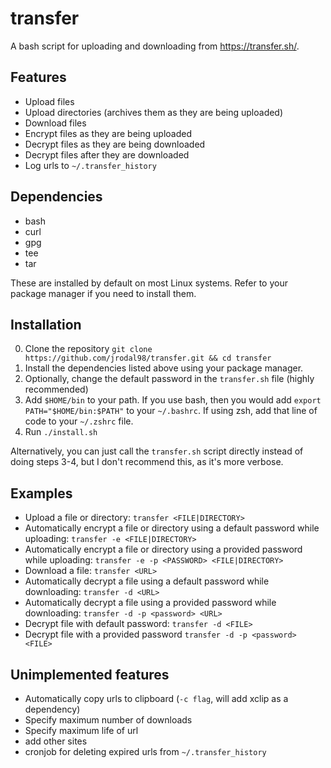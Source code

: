 # transfer

A bash script for uploading and downloading from <https://transfer.sh/>.

## Features

* Upload files
* Upload directories (archives them as they are being uploaded)
* Download files
* Encrypt files as they are being uploaded
* Decrypt files as they are being downloaded
* Decrypt files after they are downloaded
* Log urls to `~/.transfer_history`

## Dependencies

* bash
* curl
* gpg
* tee
* tar

These are installed by default on most Linux systems. Refer to your package manager if you need to install them.

## Installation

0) Clone the repository `git clone https://github.com/jrodal98/transfer.git && cd transfer`
1) Install the dependencies listed above using your package manager. 
2) Optionally, change the default password in the `transfer.sh` file (highly recommended)
3) Add `$HOME/bin` to your path. If you use bash, then you would add `export PATH="$HOME/bin:$PATH"` to your `~/.bashrc`. If using zsh, add that line of code to your `~/.zshrc` file.
4) Run `./install.sh`

Alternatively, you can just call the `transfer.sh` script directly instead of doing steps 3-4, but I don't recommend this, as it's more verbose.

## Examples

* Upload a file or directory: `transfer <FILE|DIRECTORY>`
* Automatically encrypt a file or directory using a default password while uploading: `transfer -e <FILE|DIRECTORY>`
* Automatically encrypt a file or directory using a provided password while uploading: `transfer -e -p <PASSWORD> <FILE|DIRECTORY>`
* Download a file: `transfer <URL>`
* Automatically decrypt a file using a default password while downloading: `transfer -d <URL>`
* Automatically decrypt a file using a provided password while downloading: `transfer -d -p <password> <URL>`
* Decrypt file with default password: `transfer -d <FILE>`
* Decrypt file with a provided password `transfer -d -p <password> <FILE>`

## Unimplemented features

* Automatically copy urls to clipboard (`-c flag`, will add xclip as a dependency)
* Specify maximum number of downloads
* Specify maximum life of url
* add other sites
* cronjob for deleting expired urls from `~/.transfer_history`
